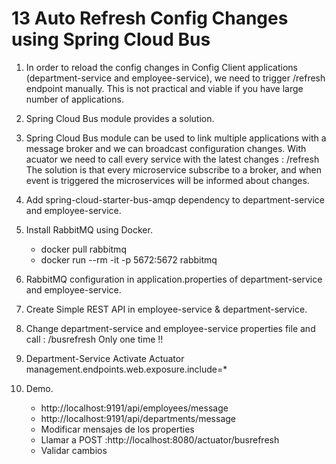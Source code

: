 # 13 Auto Refresh Config Changes using Spring Cloud Bus

01. In order to reload the config changes in Config Client applications (department-service and employee-service),
    we need to trigger /refresh endpoint manually. This is not practical and viable if you have large number of applications.
02. Spring Cloud Bus module provides a solution.
03. Spring Cloud Bus module can be used to link multiple applications with a message broker and
    we can broadcast configuration changes.
    With acuator we need to call every service with the latest changes  : /refresh
    The solution is that every microservice subscribe to a broker, and when event is triggered
    the microservices will be informed about changes.

04. Add spring-cloud-starter-bus-amqp dependency to department-service and employee-service.
05. Install RabbitMQ using Docker.
    - docker pull rabbitmq
    - docker run --rm -it -p 5672:5672 rabbitmq
06. RabbitMQ configuration in application.properties of department-service and employee-service.
07. Create Simple REST API in employee-service & department-service.
08. Change department-service and employee-service properties file and call : /busrefresh
    Only one time !!
09. Department-Service Activate Actuator
    management.endpoints.web.exposure.include=*
09. Demo.
    - http://localhost:9191/api/employees/message
    - http://localhost:9191/api/departments/message
    - Modificar mensajes de los properties
    - Llamar a POST :http://localhost:8080/actuator/busrefresh
    - Validar cambios



